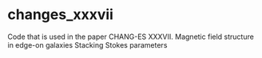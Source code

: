 # changes_xxxvii
Code that is used in the paper CHANG-ES XXXVII. Magnetic field structure in edge-on galaxies Stacking Stokes parameters
